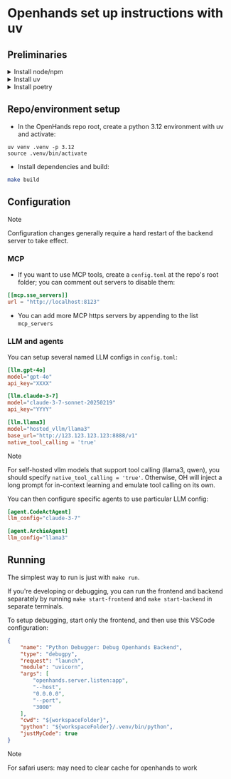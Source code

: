 # Openhands set up instructions with uv

## Preliminaries

<details>
  <summary>Install node/npm</summary>
  
#### For linux/macOS:

```shell
# Download and install nvm:
curl -o- https://raw.githubusercontent.com/nvm-sh/nvm/v0.40.3/install.sh | bash

# in lieu of restarting the shell
\. "$HOME/.nvm/nvm.sh"

# Download and install Node.js:
nvm install 22

# Verify the Node.js version:
node -v # Should print "v22.15.0".
nvm current # Should print "v22.15.0".

# Verify npm version:
npm -v # Should print "10.9.2".
```

</details>

<details>
<summary>Install uv</summary>
  
```shell
curl -LsSf https://astral.sh/uv/install.sh | sh
```

</details>

<details>
<summary>Install poetry </summary>
  
```shell
curl -sSL https://install.python-poetry.org | python3.12 -
```

</details>

## Repo/environment setup

- In the OpenHands repo root, create a python 3.12 environment with uv and activate:

```shell
uv venv .venv -p 3.12
source .venv/bin/activate
```

- Install dependencies and build:

```bash
make build
```

## Configuration

> [!NOTE]
> Configuration changes generally require a hard restart of the backend server to take effect.

### MCP

- If you want to use MCP tools, create a `config.toml` at the repo's root folder; you can comment out servers to disable them:

```toml
[[mcp.sse_servers]]
url = "http://localhost:8123"
```

- You can add more MCP https servers by appending to the list `mcp_servers`

### LLM and agents

You can setup several named LLM configs in `config.toml`:

```toml
[llm.gpt-4o]
model="gpt-4o"
api_key="XXXX"

[llm.claude-3-7]
model="claude-3-7-sonnet-20250219"
api_key="YYYY"

[llm.llama3]
model="hosted_vllm/llama3"
base_url="http://123.123.123.123:8888/v1"
native_tool_calling = 'true'
```

> [!NOTE]
> For self-hosted vllm models that support tool calling (llama3, qwen), you should specify `native_tool_calling = 'true'`.
> Otherwise, OH will inject a long prompt for in-context learning and emulate tool calling on its own.

You can then configure specific agents to use particular LLM config:

```toml
[agent.CodeActAgent]
llm_config="claude-3-7"

[agent.ArchieAgent]
llm_config="llama3"
```

## Running

The simplest way to run is just with `make run`.

If you're developing or debugging, you can run the frontend and backend separately by running `make start-frontend` and `make start-backend` in separate terminals.

To setup debugging, start only the frontend, and then use this VSCode configuration:

  ```json
  {
      "name": "Python Debugger: Debug Openhands Backend",
      "type": "debugpy",
      "request": "launch",
      "module": "uvicorn",
      "args": [
          "openhands.server.listen:app",
          "--host",
          "0.0.0.0",
          "--port",
          "3000"
      ],
      "cwd": "${workspaceFolder}",
      "python": "${workspaceFolder}/.venv/bin/python",
      "justMyCode": true
  }
  ```

> [!NOTE]
> For safari users: may need to clear cache for openhands to work

